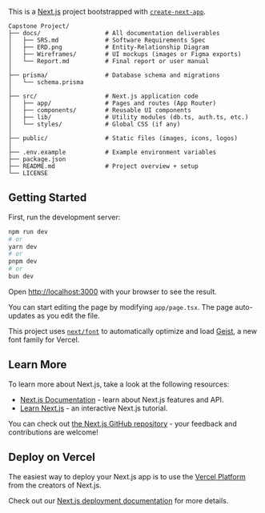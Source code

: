 This is a [Next.js](https://nextjs.org) project bootstrapped with [`create-next-app`](https://nextjs.org/docs/app/api-reference/cli/create-next-app).

```
Capstone Project/
├── docs/                  # All documentation deliverables
│   ├── SRS.md             # Software Requirements Spec
│   ├── ERD.png            # Entity-Relationship Diagram
│   ├── Wireframes/        # UI mockups (images or Figma exports)
│   └── Report.md          # Final report or user manual
│
├── prisma/                # Database schema and migrations
│   └── schema.prisma
│
├── src/                   # Next.js application code
│   ├── app/               # Pages and routes (App Router)
│   ├── components/        # Reusable UI components
│   ├── lib/               # Utility modules (db.ts, auth.ts, etc.)
│   └── styles/            # Global CSS (if any)
│
├── public/                # Static files (images, icons, logos)
│
├── .env.example           # Example environment variables
├── package.json
├── README.md              # Project overview + setup
└── LICENSE
```


## Getting Started

First, run the development server:

```bash
npm run dev
# or
yarn dev
# or
pnpm dev
# or
bun dev
```

Open [http://localhost:3000](http://localhost:3000) with your browser to see the result.

You can start editing the page by modifying `app/page.tsx`. The page auto-updates as you edit the file.

This project uses [`next/font`](https://nextjs.org/docs/app/building-your-application/optimizing/fonts) to automatically optimize and load [Geist](https://vercel.com/font), a new font family for Vercel.

## Learn More

To learn more about Next.js, take a look at the following resources:

- [Next.js Documentation](https://nextjs.org/docs) - learn about Next.js features and API.
- [Learn Next.js](https://nextjs.org/learn) - an interactive Next.js tutorial.

You can check out [the Next.js GitHub repository](https://github.com/vercel/next.js) - your feedback and contributions are welcome!

## Deploy on Vercel

The easiest way to deploy your Next.js app is to use the [Vercel Platform](https://vercel.com/new?utm_medium=default-template&filter=next.js&utm_source=create-next-app&utm_campaign=create-next-app-readme) from the creators of Next.js.

Check out our [Next.js deployment documentation](https://nextjs.org/docs/app/building-your-application/deploying) for more details.

